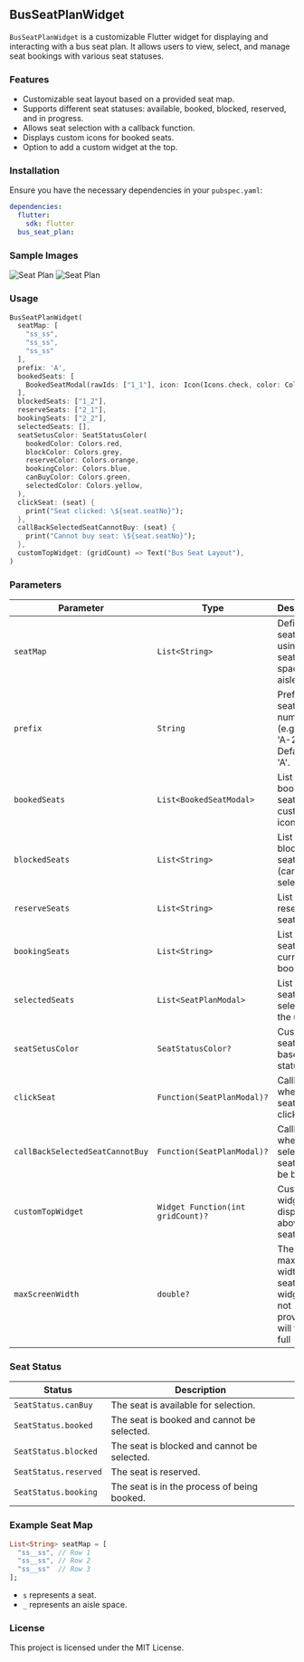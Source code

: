 ## BusSeatPlanWidget

`BusSeatPlanWidget` is a customizable Flutter widget for displaying and interacting with a bus seat plan. It allows users to view, select, and manage seat bookings with various seat statuses.

### Features
- Customizable seat layout based on a provided seat map.
- Supports different seat statuses: available, booked, blocked, reserved, and in progress.
- Allows seat selection with a callback function.
- Displays custom icons for booked seats.
- Option to add a custom widget at the top.

### Installation
Ensure you have the necessary dependencies in your `pubspec.yaml`:
```yaml
dependencies:
  flutter:
    sdk: flutter
  bus_seat_plan:
```


### Sample Images
![Seat Plan](https://raw.githubusercontent.com/htut-git/flutter-bus-seat-plan/main/docs/seat_plan2_2.png)
![Seat Plan](https://raw.githubusercontent.com/htut-git/flutter-bus-seat-plan/main/docs/seat_plan2_1.png)

### Usage
```dart
BusSeatPlanWidget(
  seatMap: [
    "ss_ss", 
    "ss_ss", 
    "ss_ss"
  ],
  prefix: 'A',
  bookedSeats: [
    BookedSeatModal(rawIds: ["1_1"], icon: Icon(Icons.check, color: Colors.white)),
  ],
  blockedSeats: ["1_2"],
  reserveSeats: ["2_1"],
  bookingSeats: ["2_2"],
  selectedSeats: [],
  seatSetusColor: SeatStatusColor(
    bookedColor: Colors.red,
    blockColor: Colors.grey,
    reserveColor: Colors.orange,
    bookingColor: Colors.blue,
    canBuyColor: Colors.green,
    selectedColor: Colors.yellow,
  ),
  clickSeat: (seat) {
    print("Seat clicked: \${seat.seatNo}");
  },
  callBackSelectedSeatCannotBuy: (seat) {
    print("Cannot buy seat: \${seat.seatNo}");
  },
  customTopWidget: (gridCount) => Text("Bus Seat Layout"),
)
```

### Parameters
| Parameter | Type | Description |
|-----------|------|-------------|
| `seatMap` | `List<String>` | Defines the seat layout using `s` for seats and spaces for aisles. |
| `prefix` | `String` | Prefix for seat numbering (e.g., 'A' or 'A-2'). Default is 'A'. |
| `bookedSeats` | `List<BookedSeatModal>` | List of booked seats with custom icons. |
| `blockedSeats` | `List<String>` | List of blocked seats (cannot be selected). |
| `reserveSeats` | `List<String>` | List of reserved seats. |
| `bookingSeats` | `List<String>` | List of seats currently in booking. |
| `selectedSeats` | `List<SeatPlanModal>` | List of seats selected by the user. |
| `seatSetusColor` | `SeatStatusColor?` | Custom seat colors based on status. |
| `clickSeat` | `Function(SeatPlanModal)?` | Callback when a seat is clicked. |
| `callBackSelectedSeatCannotBuy` | `Function(SeatPlanModal)?` | Callback when a selected seat cannot be bought. |
| `customTopWidget` | `Widget Function(int gridCount)?` | Custom widget displayed above the seat layout. |
| `maxScreenWidth` | `double?` | The maximum width of the seat plan widget. If not provided, it will take the full 


### Seat Status
| Status | Description |
|--------|-------------|
| `SeatStatus.canBuy` | The seat is available for selection. |
| `SeatStatus.booked` | The seat is booked and cannot be selected. |
| `SeatStatus.blocked` | The seat is blocked and cannot be selected. |
| `SeatStatus.reserved` | The seat is reserved. |
| `SeatStatus.booking` | The seat is in the process of being booked. |

### Example Seat Map
```dart
List<String> seatMap = [
  "ss__ss", // Row 1
  "ss__ss", // Row 2
  "ss__ss"  // Row 3
];
```
- `s` represents a seat.
- `_` represents an aisle space.

### License
This project is licensed under the MIT License.